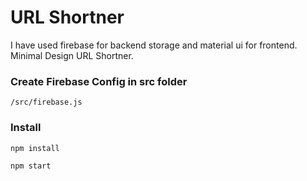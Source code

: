 # URL Shortner

I have used firebase for backend storage and material ui for frontend. Minimal Design URL Shortner.

### Create Firebase Config in src folder
```/src/firebase.js```

### Install
```npm install```

```npm start```
